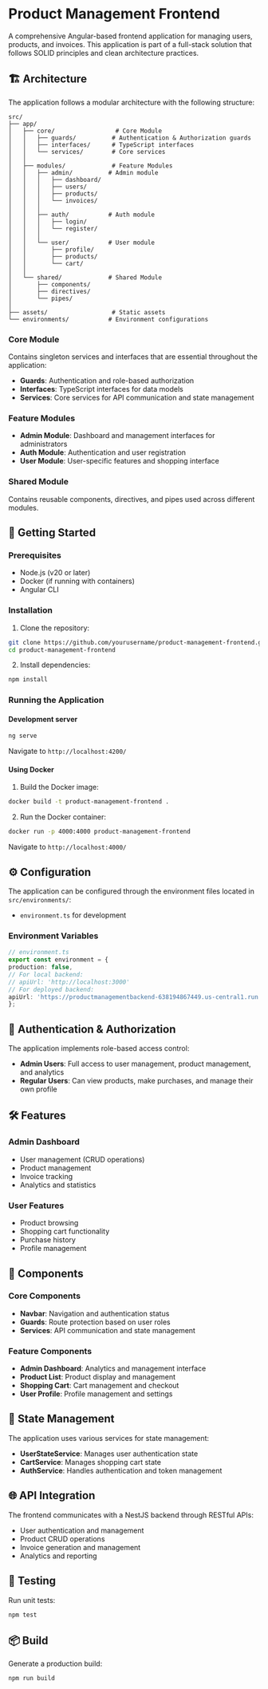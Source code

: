 # Product Management Frontend

A comprehensive Angular-based frontend application for managing users, products, and invoices. This application is part of a full-stack solution that follows SOLID principles and clean architecture practices.

## 🏗️ Architecture

The application follows a modular architecture with the following structure:

```
src/
├── app/
│   ├── core/                 # Core Module
│   │   ├── guards/          # Authentication & Authorization guards
│   │   ├── interfaces/      # TypeScript interfaces
│   │   └── services/        # Core services
│   │
│   ├── modules/             # Feature Modules
│   │   ├── admin/          # Admin module
│   │   │   ├── dashboard/
│   │   │   ├── users/
│   │   │   ├── products/
│   │   │   └── invoices/
│   │   │
│   │   ├── auth/           # Auth module
│   │   │   ├── login/
│   │   │   └── register/
│   │   │
│   │   └── user/           # User module
│   │       ├── profile/
│   │       ├── products/
│   │       └── cart/
│   │
│   └── shared/             # Shared Module
│       ├── components/
│       ├── directives/
│       └── pipes/
│
├── assets/                  # Static assets
└── environments/           # Environment configurations
```

### Core Module
Contains singleton services and interfaces that are essential throughout the application:
- **Guards**: Authentication and role-based authorization
- **Interfaces**: TypeScript interfaces for data models
- **Services**: Core services for API communication and state management

### Feature Modules
- **Admin Module**: Dashboard and management interfaces for administrators
- **Auth Module**: Authentication and user registration
- **User Module**: User-specific features and shopping interface

### Shared Module
Contains reusable components, directives, and pipes used across different modules.

## 🚀 Getting Started

### Prerequisites
- Node.js (v20 or later)
- Docker (if running with containers)
- Angular CLI

### Installation

1. Clone the repository:

```bash
git clone https://github.com/yourusername/product-management-frontend.git
cd product-management-frontend
```
2. Install dependencies:

```bash
npm install
```

### Running the Application

#### Development server

```bash
ng serve
```
Navigate to `http://localhost:4200/`

#### Using Docker
1. Build the Docker image:

```bash
docker build -t product-management-frontend .
```

2. Run the Docker container:    

```bash
docker run -p 4000:4000 product-management-frontend
```

Navigate to `http://localhost:4000/`

## ⚙️ Configuration

The application can be configured through the environment files located in `src/environments/`:

- `environment.ts` for development

### Environment Variables   

```typescript
// environment.ts
export const environment = {
production: false,
// For local backend:
// apiUrl: 'http://localhost:3000'
// For deployed backend:
apiUrl: 'https://productmanagementbackend-638194867449.us-central1.run.app'
};
```
## 🔐 Authentication & Authorization

The application implements role-based access control:
- **Admin Users**: Full access to user management, product management, and analytics
- **Regular Users**: Can view products, make purchases, and manage their own profile

## 🛠️ Features

### Admin Dashboard
- User management (CRUD operations)
- Product management
- Invoice tracking
- Analytics and statistics

### User Features
- Product browsing
- Shopping cart functionality
- Purchase history
- Profile management

## 📱 Components

### Core Components
- **Navbar**: Navigation and authentication status
- **Guards**: Route protection based on user roles
- **Services**: API communication and state management

### Feature Components
- **Admin Dashboard**: Analytics and management interface
- **Product List**: Product display and management
- **Shopping Cart**: Cart management and checkout
- **User Profile**: Profile management and settings

## 🔄 State Management

The application uses various services for state management:
- **UserStateService**: Manages user authentication state
- **CartService**: Manages shopping cart state
- **AuthService**: Handles authentication and token management

## 🌐 API Integration

The frontend communicates with a NestJS backend through RESTful APIs:
- User authentication and management
- Product CRUD operations
- Invoice generation and management
- Analytics and reporting

## 🧪 Testing

Run unit tests:

```bash
npm test
```

## 📦 Build

Generate a production build:

```bash
npm run build
```

